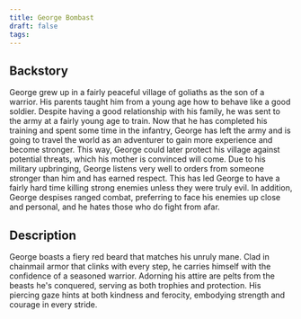 ```yaml
---
title: George Bombast
draft: false
tags:
---
```

## Backstory
  George grew up in a fairly peaceful village of goliaths as the son of a warrior. His parents taught him from a young age how to behave like a good soldier. Despite having a good relationship with his family, he was sent to the army at a fairly young age to train. Now that he has completed his training and spent some time in the infantry, George has left the army and is going to travel the world as an adventurer to gain more experience and become stronger. This way, George could later protect his village against potential threats, which his mother is convinced will come. Due to his military upbringing, George listens very well to orders from someone stronger than him and has earned respect. This has led George to have a fairly hard time killing strong enemies unless they were truly evil. In addition, George despises ranged combat, preferring to face his enemies up close and personal, and he hates those who do fight from afar.
## Description
George boasts a fiery red beard that matches his unruly mane. Clad in chainmail armor that clinks with every step, he carries himself with the confidence of a seasoned warrior. Adorning his attire are pelts from the beasts he's conquered, serving as both trophies and protection. His piercing gaze hints at both kindness and ferocity, embodying strength and courage in every stride.
